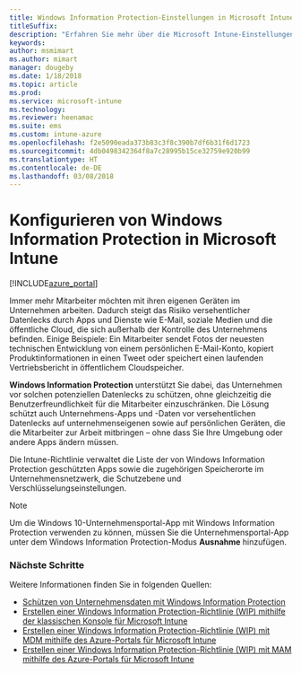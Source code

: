 ```yaml
---
title: Windows Information Protection-Einstellungen in Microsoft Intune
titleSuffix: 
description: "Erfahren Sie mehr über die Microsoft Intune-Einstellungen, die Sie für die Verwaltung von Windows Information Protection verwenden können."
keywords: 
author: msmimart
ms.author: mimart
manager: dougeby
ms.date: 1/18/2018
ms.topic: article
ms.prod: 
ms.service: microsoft-intune
ms.technology: 
ms.reviewer: heenamac
ms.suite: ems
ms.custom: intune-azure
ms.openlocfilehash: f2e5090eada373b83c3f8c390b7df6b31f6d1723
ms.sourcegitcommit: 4db0498342364f8a7c28995b15ce32759e920b99
ms.translationtype: HT
ms.contentlocale: de-DE
ms.lasthandoff: 03/08/2018
---
```

# <a name="how-to-configure-windows-information-protection-in-microsoft-intune"></a>Konfigurieren von Windows Information Protection in Microsoft Intune

[!INCLUDE[azure_portal](./includes/azure_portal.md)]

Immer mehr Mitarbeiter möchten mit ihren eigenen Geräten im Unternehmen arbeiten. Dadurch steigt das Risiko versehentlicher Datenlecks durch Apps und Dienste wie E-Mail, soziale Medien und die öffentliche Cloud, die sich außerhalb der Kontrolle des Unternehmens befinden. Einige Beispiele: Ein Mitarbeiter sendet Fotos der neuesten technischen Entwicklung von einem persönlichen E-Mail-Konto, kopiert Produktinformationen in einen Tweet oder speichert einen laufenden Vertriebsbericht in öffentlichem Cloudspeicher.

**Windows Information Protection** unterstützt Sie dabei, das Unternehmen vor solchen potenziellen Datenlecks zu schützen, ohne gleichzeitig die Benutzerfreundlichkeit für die Mitarbeiter einzuschränken. Die Lösung schützt auch Unternehmens-Apps und -Daten vor versehentlichen Datenlecks auf unternehmenseigenen sowie auf persönlichen Geräten, die die Mitarbeiter zur Arbeit mitbringen – ohne dass Sie Ihre Umgebung oder andere Apps ändern müssen.

Die Intune-Richtlinie verwaltet die Liste der von Windows Information Protection geschützten Apps sowie die zugehörigen Speicherorte im Unternehmensnetzwerk, die Schutzebene und Verschlüsselungseinstellungen.

>[!NOTE]
> Um die Windows 10-Unternehmensportal-App mit Windows Information Protection verwenden zu können, müssen Sie die Unternehmensportal-App unter dem Windows Information Protection-Modus **Ausnahme** hinzufügen. 

### <a name="next-steps"></a>Nächste Schritte
Weitere Informationen finden Sie in folgenden Quellen:
-  [Schützen von Unternehmensdaten mit Windows Information Protection](https://technet.microsoft.com/itpro/windows/keep-secure/protect-enterprise-data-using-wip)
- [Erstellen einer Windows Information Protection-Richtlinie (WIP) mithilfe der klassischen Konsole für Microsoft Intune](https://docs.microsoft.com/windows/threat-protection/windows-information-protection/create-wip-policy-using-intune)
- [Erstellen einer Windows Information Protection-Richtlinie (WIP) mit MDM mithilfe des Azure-Portals für Microsoft Intune](https://docs.microsoft.com/windows/threat-protection/windows-information-protection/create-wip-policy-using-intune-azure)
- [Erstellen einer Windows Information Protection-Richtlinie (WIP) mit MAM mithilfe des Azure-Portals für Microsoft Intune](https://docs.microsoft.com/windows/threat-protection/windows-information-protection/create-wip-policy-using-mam-intune-azure)
